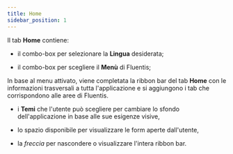 ```yaml
---
title: Home
sidebar_position: 1
---
```


Il tab **Home** contiene:

- il combo-box per selezionare la **Lingua** desiderata;
    
- il combo-box per scegliere il **Menù** di Fluentis;
    
In base al menu attivato, viene completata la ribbon bar del tab **Home** con le informazioni trasversali a tutta l'applicazione e si aggiungono i tab che corrispondono alle aree di Fluentis.
    
- i **Temi** che l'utente può scegliere per cambiare lo sfondo dell'applicazione in base alle sue esigenze visive,
    
- lo spazio disponibile per visualizzare le form aperte dall'utente,
    
- la *freccia* per nascondere o visualizzare l'intera ribbon bar.
